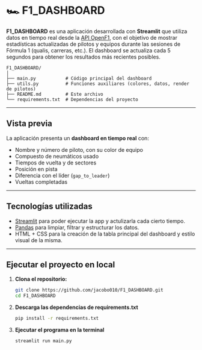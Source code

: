 # 🏎️ F1_DASHBOARD

**F1_DASHBOARD** es una aplicación desarrollada con **Streamlit** que utiliza datos en tiempo real desde la [API OpenF1](https://www.openf1.org/), con el objetivo de mostrar estadísticas actualizadas de pilotos y equipos durante las sesiones de Fórmula 1 (qualis, carreras, etc.). El dashboard se actualiza cada 5 segundos para obtener los resultados más recientes posibles.

```
F1_DASHBOARD/
│
├── main.py           # Código principal del dashboard
├── utils.py          # Funciones auxiliares (colores, datos, render de pilotos)
├── README.md         # Este archivo
└── requirements.txt  # Dependencias del proyecto
```
---

## Vista previa

La aplicación presenta un **dashboard en tiempo real** con:

- Nombre y número de piloto, con su color de equipo
- Compuesto de neumáticos usado
- Tiempos de vuelta y de sectores
- Posición en pista
- Diferencia con el líder (`gap_to_leader`)
- Vueltas completadas

---

## Tecnologías utilizadas

- [Streamlit](https://streamlit.io/) para poder ejecutar la app y actulizarla cada cierto tiempo.
- [Pandas](https://pandas.pydata.org/) para limpiar, filtrar y estructurar los datos.
- HTML + CSS para la creación de la tabla principal del dashboard y estilo visual de la misma.

---

## Ejecutar el proyecto en local

1. **Clona el repositorio:**

   ```bash
   git clone https://github.com/jacobo010/F1_DASHBOARD.git
   cd F1_DASHBOARD

2. **Descarga las dependencias de requirements.txt**

    ```bash
    pip install -r requirements.txt

3. **Ejecutar el programa en la terminal**

    ```bash
    streamlit run main.py